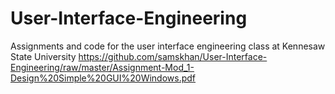 # User-Interface-Engineering
Assignments and code for the user interface engineering class at Kennesaw State University
https://github.com/samskhan/User-Interface-Engineering/raw/master/Assignment-Mod_1-Design%20Simple%20GUI%20Windows.pdf
